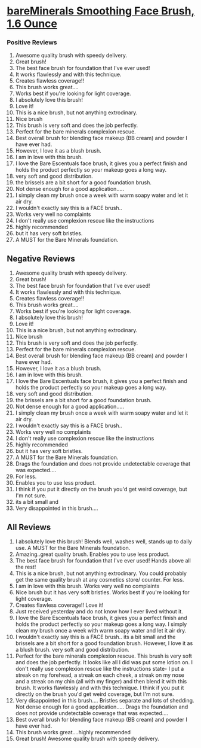 # [bareMinerals Smoothing Face Brush, 1.6 Ounce](https://products.checkmycream.com/products/bareMinerals-Smoothing-Face-Brush-1.6-Ounce.html)

### Positive Reviews

<ol>
      <li>Awesome quality brush with speedy delivery.</li>
      <li>Great brush!</li>
      <li>The best face brush for foundation that I&#x27;ve ever used!</li>
      <li>It works flawlessly and with this technique.</li>
      <li>Creates flawless coverage!!</li>
      <li>This brush works great....</li>
      <li>Works best if you&#x27;re looking for light coverage.</li>
      <li>I absolutely love this brush!  </li>
      <li>Love it!</li>
      <li>This is a nice brush, but not anything extrodinary.  </li>
      <li>Nice brush</li>
      <li>This brush is very soft and does the job perfectly.</li>
      <li>Perfect for the bare minerals complexion rescue.</li>
      <li>Best overall brush for blending face makeup (BB cream) and powder I have ever had.</li>
      <li>However, I love it as a blush brush.</li>
      <li>I am in love with this brush.  </li>
      <li>I love the Bare Escentuals face brush, it gives you a perfect finish and holds the product perfectly so your makeup goes a long way.  </li>
      <li>very soft and good distribution.</li>
      <li>the brissels are a bit short for a good foundation brush.</li>
      <li>Not dense enough for a good application.....</li>
      <li>I simply clean my brush once a week with warm soapy water and let it air dry.</li>
      <li>I wouldn&#x27;t exactly say this is a FACE brush..</li>
      <li>Works very well no complaints</li>
      <li>I don&#x27;t really use complexion rescue like the instructions</li>
      <li>highly recommended</li>
      <li>but it has very soft bristles.</li>
      <li>A MUST for the Bare Minerals foundation.</li>
</ol>


<h2>Negative Reviews</h2>
<ol>
<li> Awesome quality brush with speedy delivery.</li>
<li> Great brush!</li>
<li> The best face brush for foundation that I&#x27;ve ever used!</li>
<li> It works flawlessly and with this technique.</li>
<li> Creates flawless coverage!!</li>
<li> This brush works great....</li>
<li> Works best if you&#x27;re looking for light coverage.</li>
<li> I absolutely love this brush!  </li>
<li> Love it!</li>
<li> This is a nice brush, but not anything extrodinary.  </li>
<li> Nice brush</li>
<li> This brush is very soft and does the job perfectly.</li>
<li> Perfect for the bare minerals complexion rescue.</li>
<li> Best overall brush for blending face makeup (BB cream) and powder I have ever had.</li>
<li> However, I love it as a blush brush.</li>
<li> I am in love with this brush.  </li>
<li> I love the Bare Escentuals face brush, it gives you a perfect finish and holds the product perfectly so your makeup goes a long way.  </li>
<li> very soft and good distribution.</li>
<li> the brissels are a bit short for a good foundation brush.</li>
<li> Not dense enough for a good application.....</li>
<li> I simply clean my brush once a week with warm soapy water and let it air dry.</li>
<li> I wouldn&#x27;t exactly say this is a FACE brush..</li>
<li> Works very well no complaints</li>
<li> I don&#x27;t really use complexion rescue like the instructions</li>
<li> highly recommended</li>
<li> but it has very soft bristles.</li>
<li> A MUST for the Bare Minerals foundation.</li>
<li> Drags the foundation and does not provide undetectable coverage that was expected....</li>
<li> For less.</li>
<li> Enables you to use less product.</li>
<li> I think if you put it directly on the brush you&#x27;d get weird coverage, but I&#x27;m not sure.</li>
<li> its a bit small and</li>
<li> Very disappointed in this brush....</li>
</ol>

<h2>All Reviews</h2>

<ol>
    <li> I absolutely love this brush!  Blends well, washes well, stands up to daily use.  A MUST for the Bare Minerals foundation.</li>
    <li> Amazing..great quality brush. Enables you to use less product.</li>
    <li> The best face brush for foundation that I&#x27;ve ever used! Hands above all the rest!</li>
    <li> This is a nice brush, but not anything extrodinary.  You could probably get the same quality brush at any cosmetics store/ counter.  For less.</li>
    <li> I am in love with this brush.  Works very well no complaints</li>
    <li> Nice brush but it has very soft bristles. Works best if you&#x27;re looking for light coverage.</li>
    <li> Creates flawless coverage!! Love it!</li>
    <li> Just received yesterday and do not know how I ever lived without it.</li>
    <li> I love the Bare Escentuals face brush, it gives you a perfect finish and holds the product perfectly so your makeup goes a long way.  I simply clean my brush once a week with warm soapy water and let it air dry.</li>
    <li> I wouldn&#x27;t exactly say this is a FACE brush.. its a bit small and the brissels are a bit short for a good foundation brush. However, I love it as a blush brush. very soft and good distribution.</li>
    <li> Perfect for the bare minerals complexion rescue. This brush is very soft and does the job perfectly. It looks like all I did was put some lotion on.  I don&#x27;t really use complexion rescue like the instructions state- I put a streak on my forehead, a streak on each cheek, a streak on my nose and a streak on my chin (all with my finger) and then blend it with this brush. It works flawlessly and with this technique. I think if you put it directly on the brush you&#x27;d get weird coverage, but I&#x27;m not sure.</li>
    <li> Very disappointed in this brush.... Bristles separate and lots of shedding. Not dense enough for a good application..... Drags the foundation and does not provide undetectable coverage that was expected....</li>
    <li> Best overall brush for blending face makeup (BB cream) and powder I have ever had.</li>
    <li> This brush works great....highly recommended</li>
    <li> Great brush! Awesome quality brush with speedy delivery.</li>
</ol>




